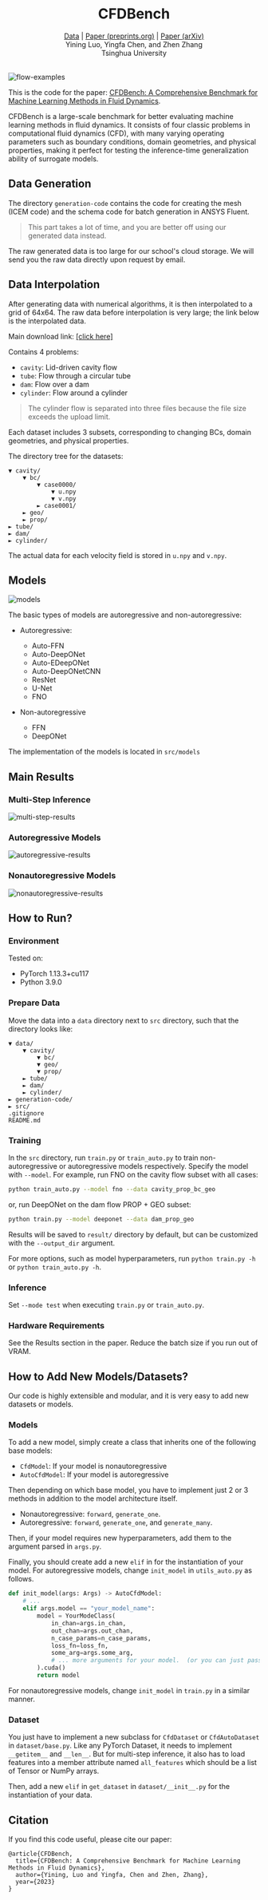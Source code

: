 <h1 align="center">CFDBench</h1>

<div align="center">
    <a href="https://cloud.tsinghua.edu.cn/d/435413b55dea434297d1/">Data</a> | <a href="https://www.preprints.org/manuscript/202309.1550/v1">Paper (preprints.org)</a> |
    <a href="https://arxiv.org/abs/2310.05963">Paper (arXiv)</a>
</div>

<div align="center">
    Yining Luo, Yingfa Chen, and Zhen Zhang</br>
    Tsinghua University
</div>

<div></br></div>

![flow-examples](figs/flow-examples.png)

This is the code for the paper: [CFDBench: A Comprehensive Benchmark for Machine Learning Methods in Fluid Dynamics](https://www.preprints.org/manuscript/202309.1550/v1).

CFDBench is a large-scale benchmark for better evaluating machine learning methods in fluid dynamics. It consists of four classic problems in computational fluid dynamics (CFD), with many varying operating parameters such as boundary conditions, domain geometries, and physical properties, making it perfect for testing the inference-time generalization ability of surrogate models.

## Data Generation

The directory `generation-code` contains the code for creating the mesh (ICEM code) and the schema code for batch generation in ANSYS Fluent.

> This part takes a lot of time, and you are better off using our generated data instead.

The raw generated data is too large for our school's cloud storage. We will send you the raw data directly upon request by email.

## Data Interpolation

After generating data with numerical algorithms, it is then interpolated to a grid of 64x64. The raw data before interpolation is very large; the link below is the interpolated data.

Main download link: [[click here]](https://cloud.tsinghua.edu.cn/d/435413b55dea434297d1/)

Contains 4 problems:

- `cavity`: Lid-driven cavity flow
- `tube`: Flow through a circular tube
- `dam`: Flow over a dam
- `cylinder`: Flow around a cylinder

> The cylinder flow is separated into three files because the file size exceeds the upload limit.

Each dataset includes 3 subsets, corresponding to changing BCs, domain geometries, and physical properties.

The directory tree for the datasets:

```
▼ cavity/
    ▼ bc/
        ▼ case0000/
            ▼ u.npy
            ▼ v.npy
        ► case0001/
    ► geo/
    ► prop/
► tube/
► dam/
► cylinder/
```

The actual data for each velocity field is stored in `u.npy` and `v.npy`.

## Models

![models](figs/input-output-overview.png)

The basic types of models are autoregressive and non-autoregressive:

- Autoregressive:
    - Auto-FFN
    - Auto-DeepONet
    - Auto-EDeepONet
    - Auto-DeepONetCNN
    - ResNet
    - U-Net
    - FNO

- Non-autoregressive
    - FFN
    - DeepONet

The implementation of the models is located in `src/models`

## Main Results

### Multi-Step Inference

![multi-step-results](figs/result-multistep-infer.png)

### Autoregressive Models

![autoregressive-results](figs/result-auto-summary.png)

### Nonautoregressive Models

![nonautoregressive-results](figs/result-nonauto.png)

## How to Run?

### Environment

Tested on:

- PyTorch 1.13.3+cu117
- Python 3.9.0

### Prepare Data

Move the data into a `data` directory next to `src` directory, such that the directory
looks like:

```
▼ data/
    ▼ cavity/
        ▼ bc/
        ▼ geo/
        ▼ prop/
    ► tube/
    ► dam/
    ► cylinder/
► generation-code/
► src/
.gitignore
README.md
```

### Training

In the `src` directory, run `train.py` or `train_auto.py` to train non-autoregressive or autoregressive models respectively. Specify the model with `--model`. For example, run FNO on the cavity flow subset with all cases:

```bash
python train_auto.py --model fno --data cavity_prop_bc_geo
```

or, run DeepONet on the dam flow PROP + GEO subset:

```bash
python train.py --model deeponet --data dam_prop_geo
```

Results will be saved to `result/` directory by default, but can be customized with the `--output_dir` argument.

For more options, such as model hyperparameters, run `python train.py -h` or `python train_auto.py -h`.

### Inference

Set `--mode test` when executing `train.py` or `train_auto.py`.

### Hardware Requirements

See the Results section in the paper. Reduce the batch size if you run out of VRAM.

## How to Add New Models/Datasets?

Our code is highly extensible and modular, and it is very easy to add new datasets or models.

### Models

To add a new model, simply create a class that inherits one of the following base models:

- `CfdModel`: If your model is nonautoregressive
- `AutoCfdModel`: If your model is autoregressive

Then depending on which base model, you have to implement just 2 or 3 methods in addition to the model architecture itself.

- Nonautoregressive: `forward`, `generate_one`.
- Autoregressive: `forward`, `generate_one`, and `generate_many`.

Then, if your model requires new hyperparameters, add them to the argument parsed in `args.py`.

Finally, you should create add a new `elif` in for the instantiation of your model. For autoregressive models, change `init_model` in `utils_auto.py` as follows.

```python
def init_model(args: Args) -> AutoCfdModel:
    # ...
    elif args.model == "your_model_name":
        model = YourModeClass(
            in_chan=args.in_chan,
            out_chan=args.out_chan,
            n_case_params=n_case_params,
            loss_fn=loss_fn,
            some_arg=args.some_arg,
            # ... more arguments for your model.  (or you can just pass `args`)
        ).cuda()
        return model
```

For nonautoregressive models, change `init_model` in `train.py` in a similar manner.

### Dataset

You just have to implement a new subclass for `CfdDataset` or `CfdAutoDataset` in `dataset/base.py`. Like any PyTorch Dataset, it needs to implement `__getitem__` and `__len__`. But for multi-step inference, it also has to load features into a member attribute named `all_features` which should be a list of Tensor or NumPy arrays.

Then, add a new `elif` in `get_dataset` in `dataset/__init__.py` for the instantiation of your data.

## Citation

If you find this code useful, please cite our paper:

```
@article{CFDBench,
  title={CFDBench: A Comprehensive Benchmark for Machine Learning Methods in Fluid Dynamics},
  author={Yining, Luo and Yingfa, Chen and Zhen, Zhang},
  year={2023}
}
```
